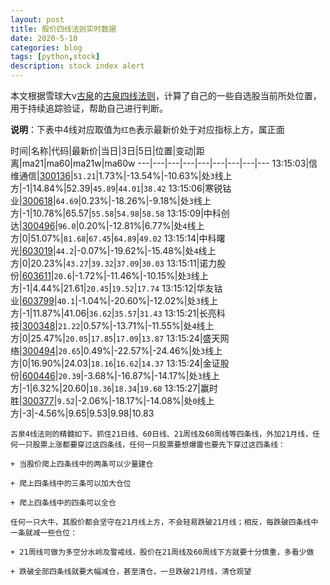 ```yaml
---
layout: post
title: 股价四线法则实时数据
date: 2020-5-10
categories: blog
tags: [python,stock]
description: stock index alert
---
```



本文根据雪球大v[古泉](https://xueqiu.com/u/7148646888)的[古泉四线法则](https://xueqiu.com/7148646888/130498192)，计算了自己的一些自选股当前所处位置，用于持续追踪验证，帮助自己进行判断。

**说明**：下表中4线对应取值为`红色`表示最新价处于对应指标上方，属正面

时间|名称|代码|最新价|当日|3日|5日|位置|变动|距离|ma21|ma60|ma21w|ma60w
---|---|---|---|---|---|---|---|---
13:15:03|信维通信|[300136](https://xueqiu.com/S/SZ300136)|`51.21`|1.73%|-13.54%|-10.63%|处`3`线上方|-1|14.84%|52.39|`45.89`|`44.01`|`38.42`
13:15:06|寒锐钴业|[300618](https://xueqiu.com/S/SZ300618)|`64.69`|0.23%|-18.26%|-9.18%|处`3`线上方|-1|10.78%|65.57|`55.58`|`54.98`|`58.58`
13:15:09|中科创达|[300496](https://xueqiu.com/S/SZ300496)|`96.0`|0.20%|-12.81%|6.77%|处`4`线上方|0|51.07%|`81.68`|`67.45`|`64.89`|`49.02`
13:15:14|中科曙光|[603019](https://xueqiu.com/S/SH603019)|`44.2`|-0.07%|-19.62%|-15.48%|处`4`线上方|0|20.23%|`43.27`|`39.32`|`37.09`|`30.03`
13:15:11|诺力股份|[603611](https://xueqiu.com/S/SH603611)|`20.6`|-1.72%|-11.46%|-10.15%|处`3`线上方|-1|4.44%|21.61|`20.45`|`19.52`|`17.74`
13:15:12|华友钴业|[603799](https://xueqiu.com/S/SH603799)|`40.1`|-1.04%|-20.60%|-12.02%|处`3`线上方|-1|11.87%|41.06|`36.62`|`35.57`|`31.43`
13:15:21|长亮科技|[300348](https://xueqiu.com/S/SZ300348)|`21.22`|0.57%|-13.71%|-11.55%|处`4`线上方|0|25.47%|`20.05`|`17.85`|`17.09`|`13.87`
13:15:24|盛天网络|[300494](https://xueqiu.com/S/SZ300494)|`20.65`|0.49%|-22.57%|-24.46%|处`3`线上方|0|16.90%|24.03|`18.16`|`16.62`|`14.37`
13:15:24|金证股份|[600446](https://xueqiu.com/S/SH600446)|`20.39`|-3.68%|-16.87%|-14.17%|处`3`线上方|-1|6.32%|20.60|`18.36`|`18.34`|`19.60`
13:15:27|赢时胜|[300377](https://xueqiu.com/S/SZ300377)|`9.52`|-2.06%|-18.17%|-14.08%|处`0`线上方|-3|-4.56%|9.65|9.53|9.98|10.83

```
古泉4线法则的精髓如下。抓住21日线、60日线、21周线及60周线等四条线，外加21月线，任何一只股票上涨都要穿过这四条线，任何一只股票要想爆雷也要先下穿过这四条线：

+ 当股价爬上四条线中的两条可以少量建仓

+ 爬上四条线中的三条可以加大仓位

+ 爬上四条线中的四条可以全仓

任何一只大牛，其股价都会坚守在21月线上方，不会轻易跌破21月线；相反，每跌破四条线中一条就减一些仓位：

+ 21周线可做为多空分水岭及警戒线，股价在21周线及60周线下方就要十分慎重，多看少做

+ 跌破全部四条线就要大幅减仓，甚至清仓，一旦跌破21月线，清仓观望
```